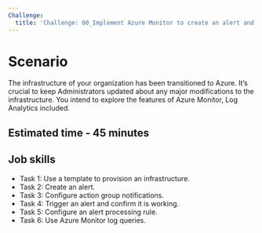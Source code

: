 ```yaml
---
Challenge:
  title: 'Challenge: 00_Implement Azure Monitor to create an alert and send it to an action group'
---
```


# Scenario

The infrastructure of your organization has been transitioned to Azure. It’s crucial to keep Administrators updated about any major modifications to the infrastructure. You intend to explore the features of Azure Monitor, Log Analytics included.

## Estimated time - 45 minutes

## Job skills

+ Task 1: Use a template to provision an infrastructure.
+ Task 2: Create an alert.
+ Task 3: Configure action group notifications.
+ Task 4: Trigger an alert and confirm it is working.
+ Task 5: Configure an alert processing rule.
+ Task 6: Use Azure Monitor log queries.
